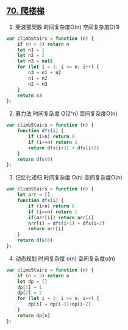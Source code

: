 ## [70. 爬楼梯](https://leetcode-cn.com/problems/climbing-stairs/?utm_source=LCUS&utm_medium=ip_redirect_q_uns&utm_campaign=transfer2china)

1. 斐波那契数 时间复杂度O(n) 空间复杂度O(1)
```js
var climbStairs = function (n) {
    if (n < 3) return n
    let n1 = 1
    let n2 = 2
    let n3 = null
    for (let i = 3; i <= n; i++) {
        n3 = n1 + n2
        n1 = n2
        n2 = n3
    }
    return n3
};
```

2. 暴力法 时间复杂度 O(2^n) 空间复杂度O(n)
```js
var climbStairs = function (n) {
    function dfs(i) {
        if (i>n) return 0
        if (i==n) return 1
        return dfs(i+1) + dfs(i+2)
    }
    return dfs(0)
};
```

3. 记忆化递归 时间复杂度 O(n) 空间复杂度O(n)
```js
var climbStairs = function (n) {
    let arr = []
    function dfs(i) {
        if (i>n) return 0
        if (i==n) return 1
        if(arr[i]) return arr[i]
        arr[i] = dfs(i+1) + dfs(i+2)
        return arr[i]
    }
    return dfs(0)
};
```

4. 动态规划 时间复杂度 o(n) 空间复杂度o(n)
```js
var climbStairs = function (n) {
    if (n < 3) return n
    let dp = []
    dp[1] = 1
    dp[2] = 2
    for (let i = 3; i <= n; i++) {
        dp[i] = dp[i-1]+dp[i-2]
    }
    return dp[n]
};
```